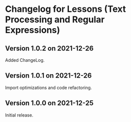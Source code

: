 # Changelog for Lessons (Text Processing and Regular Expressions)

## Version 1.0.2 on 2021-12-26
Added ChangeLog. 

## Version 1.0.1 on 2021-12-26
Import optimizations and code refactoring.

## Version 1.0.0 on 2021-12-25
Initial release.
